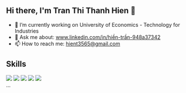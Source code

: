 ## Hi there, I'm Tran Thi Thanh Hien 👋
- 🔭 I’m currently working on University of Economics - Technology for Industries
- 💬 Ask me about: www.linkedin.com/in/hiền-trần-948a37342
- 📫 How to reach me: hient3565@gmail.com
## Skills
![](https://img.icons8.com/color/48/html-5--v1.png) ![](https://img.icons8.com/color/48/css3.png) ![](https://img.icons8.com/color/48/javascript--v1.png) ![](https://img.icons8.com/color/48/git.png) ![](https://img.icons8.com/color/48/java-coffee-cup-logo--v1.png)
\
\...
